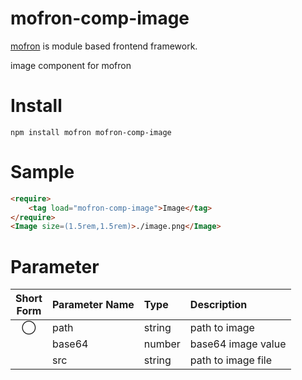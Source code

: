 # mofron-comp-image
[mofron](https://mofron.github.io/mofron/) is module based frontend framework.

image component for mofron


# Install
```
npm install mofron mofron-comp-image
```

# Sample
```html
<require>
    <tag load="mofron-comp-image">Image</tag>
</require>
<Image size=(1.5rem,1.5rem)>./image.png</Image>
```

# Parameter

| Short<br>Form | Parameter Name | Type | Description |
|:-------------:|:---------------|:-----|:------------|
| ◯  | path | string | path to image |
| | base64 | number | base64 image value |
| | src | string | path to image file |


